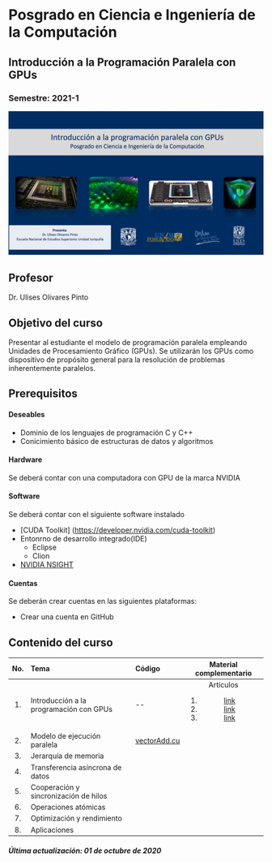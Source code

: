 # Posgrado en Ciencia e Ingeniería de la Computación 
## Introducción a la Programación Paralela con GPUs
###  Semestre: 2021-1
![alt text](figs/logo.png)



## Profesor
 Dr. Ulises Olivares Pinto

## Objetivo del curso
Presentar al estudiante el modelo de programación paralela empleando Unidades de
Procesamiento Gráfico (GPUs). Se utilizarán los GPUs como dispositivo de propósito
general para la resolución de problemas inherentemente paralelos.


## Prerequisitos
#### Deseables
+ Dominio de los lenguajes de programación C y C++ 
+ Conicimiento básico de estructuras de datos y algoritmos

#### Hardware
Se deberá contar con una computadora con GPU de la marca NVIDIA


#### Software
Se deberá contar con el siguiente software instalado 

  + [CUDA Toolkit] (https://developer.nvidia.com/cuda-toolkit)
  + Entonrno de desarrollo integrado(IDE)
    - Eclipse
    - Clion
  + [NVIDIA NSIGHT](https://developer.nvidia.com/nsight-visual-studio-edition)
    

#### Cuentas
Se deberán crear cuentas en las siguientes plataformas:
  + Crear una cuenta en GitHub
  
## Contenido del curso
| No.        | Tema           | Código  |  Material complementario|
| :-------------: |:-------------|:-----| :-----:|
| 1.              |Introducción a la programación con GPUs               |   --     |  Artículos<ol><li>[link](https://arxiv.org/abs/1202.4347)</li><li>[link](https://dl.acm.org/doi/abs/10.1145/1365490.1365500)</li><li>[link](https://www.sciencedirect.com/science/article/abs/pii/S0743731508000932)</li></ol>        | 
| 2.              |Modelo de ejecución paralela                          | [vectorAdd.cu](code/vectorAdd.cu)        |          | 
| 3.              |Jerarquía de memoria |         |          |   
| 4.              |Transferencia asíncrona de datos                  |         |          |    
| 5.              |Cooperación y sincronización de hilos               |         |          |    
| 6.              |Operaciones atómicas               |         |          |    
| 7.              |Optimización y rendimiento               |         |          |    
| 8.              |Aplicaciones               |         |          |    

##### Última actualización: 01 de octubre de 2020
